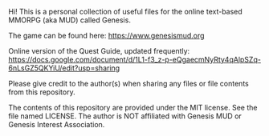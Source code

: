Hi! This is a personal collection of useful files for the online text-based MMORPG (aka MUD) called Genesis.

The game can be found here: 
https://www.genesismud.org

Online version of the Quest Guide, updated frequently:
https://docs.google.com/document/d/1L1-f3_z-p-eQgaecmNyRty4qAlpSZq-6nLsGZ5QKYiU/edit?usp=sharing

Please give credit to the author(s) when sharing any files or file contents from this repository.

The contents of this repository are provided under the MIT license. See the file named LICENSE.
The author is NOT affiliated with Genesis MUD or Genesis Interest Association.
